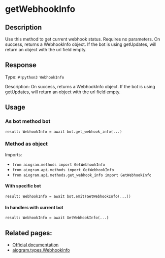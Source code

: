 # getWebhookInfo

## Description

Use this method to get current webhook status. Requires no parameters. On success, returns a WebhookInfo object. If the bot is using getUpdates, will return an object with the url field empty.




## Response

Type: `#!python3 WebhookInfo`

Description: On success, returns a WebhookInfo object. If the bot is using getUpdates, will return an object with the url field empty.


## Usage


### As bot method bot

```python3
result: WebhookInfo = await bot.get_webhook_info(...)
```

### Method as object

Imports:

- `from aiogram.methods import GetWebhookInfo`
- `from aiogram.api.methods import GetWebhookInfo`
- `from aiogram.api.methods.get_webhook_info import GetWebhookInfo`


#### With specific bot
```python3
result: WebhookInfo = await bot.emit(GetWebhookInfo(...))
```

#### In handlers with current bot
```python3
result: WebhookInfo = await GetWebhookInfo(...)
```


## Related pages:

- [Official documentation](https://core.telegram.org/bots/api#getwebhookinfo)
- [aiogram.types.WebhookInfo](../types/webhook_info.md)
